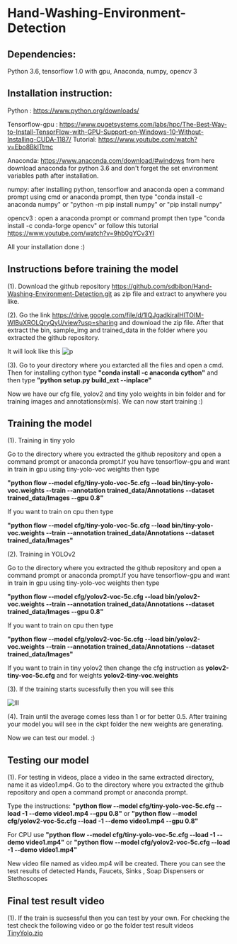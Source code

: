 # Hand-Washing-Environment-Detection

## Dependencies:

Python 3.6, tensorflow 1.0 with gpu, Anaconda, numpy, opencv 3 

## Installation instruction:

Python : https://www.python.org/downloads/

Tensorflow-gpu : https://www.pugetsystems.com/labs/hpc/The-Best-Way-to-Install-TensorFlow-with-GPU-Support-on-Windows-10-Without-Installing-CUDA-1187/
Tutorial: https://www.youtube.com/watch?v=Ebo8BklTtmc

Anaconda: https://www.anaconda.com/download/#windows from here download anaconda for python 3.6 and don't forget the set environment variables path after installation.

numpy: after installing python, tensorflow and anaconda open a command prompt using cmd or anaconda prompt, then type "conda install -c anaconda numpy" or "python -m pip install numpy" or "pip install numpy"

opencv3 : open a anaconda prompt or command prompt then type "conda install -c conda-forge opencv" or follow this tutorial https://www.youtube.com/watch?v=9hb0gYCv3YI 

All your installation done :)

## Instructions before training the model

(1). Download the github repository https://github.com/sdbibon/Hand-Washing-Environment-Detection.git as zip file and extract to anywhere you like.

(2). Go the link https://drive.google.com/file/d/1lQJgadkiralHlTOIM-WlBuXROLQryQyU/view?usp=sharing and download the zip file. After that extract the bin, sample_img and trained_data in the folder where you extracted the github repository.

It will look like this
![p](https://user-images.githubusercontent.com/16569879/49892716-ddd85000-fe06-11e8-848c-6d27b5bdbda8.JPG)

(3). Go to your directory where you extarcted all the files and open a cmd. Then for installing cython type **"conda install -c anaconda cython"** and then type **"python setup.py build_ext --inplace"**

Now we have our cfg file, yolov2 and tiny yolo weights in bin folder and for training images and annotations(xmls). We can now start training :)

## Training the model

(1). Training in tiny yolo

Go to the directory where you extracted the github repository and open a command prompt or anaconda prompt.If you have tensorflow-gpu and want in train in gpu using tiny-yolo-voc weights then type

**"python flow --model cfg/tiny-yolo-voc-5c.cfg --load bin/tiny-yolo-voc.weights --train --annotation trained_data/Annotations --dataset trained_data/Images --gpu 0.8"**

If you want to train on cpu then type

**"python flow --model cfg/tiny-yolo-voc-5c.cfg --load bin/tiny-yolo-voc.weights --train --annotation trained_data/Annotations --dataset trained_data/Images"**

(2). Training in YOLOv2

Go to the directory where you extracted the github repository and open a command prompt or anaconda prompt.If you have tensorflow-gpu and want in train in gpu using tiny-yolo-voc weights then type

**"python flow --model cfg/yolov2-voc-5c.cfg --load bin/yolov2-voc.weights --train --annotation trained_data/Annotations --dataset trained_data/Images --gpu 0.8"**

If you want to train on cpu then type

**"python flow --model cfg/yolov2-voc-5c.cfg --load bin/yolov2-voc.weights --train --annotation trained_data/Annotations --dataset trained_data/Images"**

If you want to train in tiny yolov2 then change the cfg instruction as **yolov2-tiny-voc-5c.cfg** and for weights **yolov2-tiny-voc.weights**

(3). If the training starts sucessfully then you will see this

![lll](https://user-images.githubusercontent.com/16569879/49894379-111cde00-fe0b-11e8-86b4-3bf760109e21.JPG)

(4). Train until the average comes less than 1 or for better 0.5. After training your model you will see in the ckpt folder the new weights are generating.

Now we can test our model. :)

## Testing our model

(1). For testing in videos, place a video in the same extracted directory, name it as video1.mp4. Go to the directory where you extracted the github repository and open a command prompt or anaconda prompt. 

Type the instructions:
**"python flow --model cfg/tiny-yolo-voc-5c.cfg --load -1 --demo video1.mp4 --gpu 0.8"**
or
**"python flow --model cfg/yolov2-voc-5c.cfg --load -1 --demo video1.mp4 --gpu 0.8"**

For CPU use
**"python flow --model cfg/tiny-yolo-voc-5c.cfg --load -1 --demo video1.mp4"**
or
**"python flow --model cfg/yolov2-voc-5c.cfg --load -1 --demo video1.mp4"**


New video file named as video.mp4 will be created. There you can see the test results of detected Hands, Faucets, Sinks , Soap Dispensers or Stethoscopes

## Final test result video

(1). If the train is sucsessful then you can test by your own.
For checking the test check the following video or go the folder test result videos
[TinyYolo.zip](https://github.com/sdbibon/Hand-Washing-Environment-Detection/files/2673314/TinyYolo.zip)





